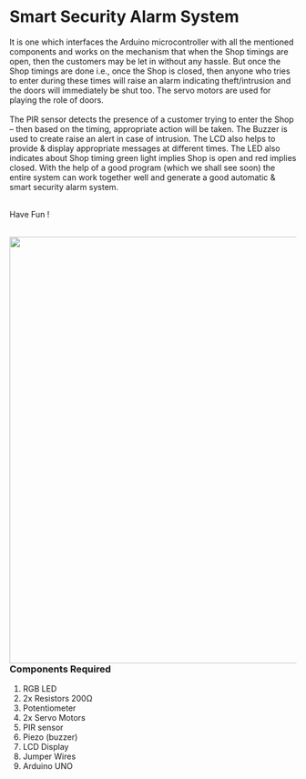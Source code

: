 <h1>Smart Security Alarm System</h1>

<div>
    <p>It is one which interfaces the Arduino microcontroller with all the mentioned components and works on the mechanism that when the Shop timings are open, then the customers may be let in without any hassle. But once the Shop timings are done i.e., once the Shop is closed, then anyone who tries to enter during these times will raise an alarm indicating theft/intrusion and the doors will immediately be shut too. The servo motors are used for playing the role of doors.<br><br> The PIR sensor detects the presence of a customer trying to enter the Shop – then based on the timing, appropriate action will be taken. The Buzzer is used to create raise an alert in case of intrusion. The LCD also helps to provide & display appropriate messages at different times. The LED also indicates about Shop timing green light implies Shop is open and red implies closed. With the help of a good program (which we shall see soon) the entire system can work together well and generate a good automatic & smart security alarm system.<br><br>
        
      
  Have Fun !</p>
    <br>
    <img width=750 align=right src="https://github.com/Curovearth/Dive-into-Electronics/blob/main/Intermediate%202/02%20Smart%20Security%20Alarm%20System/circuit.png">
  <h3>Components Required</h3>
  <ol>
    <li>RGB LED</li>
    <li>2x Resistors 200Ω</li>
    <li>Potentiometer</li>
    <li>2x Servo Motors</li>
    <li>PIR sensor</li>
    <li>Piezo (buzzer)</li>
    <li>LCD Display</li>
    <li>Jumper Wires</li>
    <li>Arduino UNO</li>
  </ol>
    
</div>

